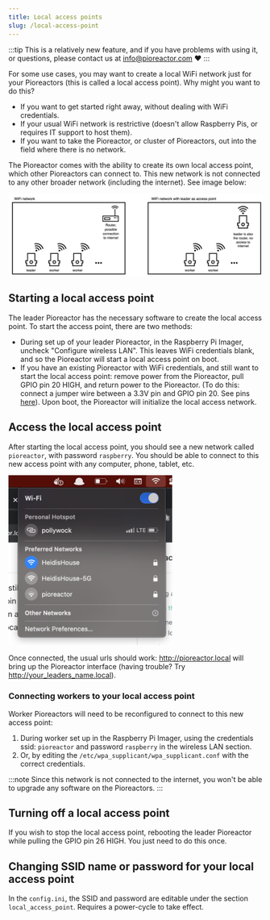```yaml
---
title: Local access points
slug: /local-access-point
---
```


:::tip
This is a relatively new feature, and if you have problems with using it, or questions, please contact us at info@pioreactor.com ❤️
:::

For some use cases, you may want to create a local WiFi network just for your Pioreactors (this is called a local access point). Why might you want to do this?

 - If you want to get started right away, without dealing with WiFi credentials.
 - If your usual WiFi network is restrictive (doesn't allow Raspberry Pis, or requires IT support to host them).
 - If you want to take the Pioreactor, or cluster of Pioreactors, out into the field where there is no network.

The Pioreactor comes with the ability to create its own local access point, which other Pioreactors can connect to. This new network is not connected to any other broader network (including the internet). See image below:

![Using the leader Pioreactor to create a local access point](/img/user-guide/local_access_point.png)

## Starting a local access point

The leader Pioreactor has the necessary software to create the local access point. To start the access point, there are two methods:

 - During set up of your leader Pioreactor, in the Raspberry Pi Imager, uncheck "Configure wireless LAN". This leaves WiFi credentials blank, and so the Pioreactor will start a local access point on boot.
 - If you have an existing Pioreactor with WiFi credentials, and still want to start the local access point: remove power from the Pioreactor, pull GPIO pin 20 HIGH, and return power to the Pioreactor. (To do this: connect a jumper wire between a 3.3V pin and GPIO pin 20. See pins [here](https://pinout.xyz/)). Upon boot, the Pioreactor will initialize the local access network.


## Access the local access point

After starting the local access point, you should see a new network called `pioreactor`, with password `raspberry`. You should be able to connect to this new access point with any computer, phone, tablet, etc.

<img src="/img/user-guide/pioreactor_ap.png" width="325" />

Once connected, the usual urls should work: http://pioreactor.local will bring up the Pioreactor interface (having trouble? Try http://your_leaders_name.local).

### Connecting workers to your local access point

Worker Pioreactors will need to be reconfigured to connect to this new access point:

1. During worker set up in the Raspberry Pi Imager, using the credentials ssid: `pioreactor` and password `raspberry` in the wireless LAN section.
1. Or, by editing the `/etc/wpa_supplicant/wpa_supplicant.conf` with the correct credentials.

:::note
Since this network is not connected to the internet, you won't be able to upgrade any software on the Pioreactors.
:::

 ## Turning off a local access point

 If you wish to stop the local access point, rebooting the leader Pioreactor while pulling the GPIO pin 26 HIGH. You just need to do this once.


 ## Changing SSID name or password for your local access point

In the `config.ini`, the SSID and password are editable under the section `local_access_point`. Requires a power-cycle to take effect.